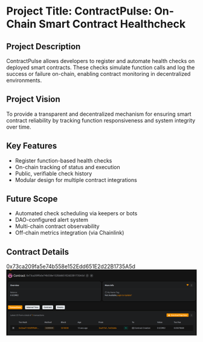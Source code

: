 # Project Title: ContractPulse: On-Chain Smart Contract Healthcheck

## Project Description

ContractPulse allows developers to register and automate health checks on deployed smart contracts. These checks simulate function calls and log the success or failure on-chain, enabling contract monitoring in decentralized environments.

## Project Vision 

To provide a transparent and decentralized mechanism for ensuring smart contract reliability by tracking function responsiveness and system integrity over time.

## Key Features

- Register function-based health checks
- On-chain tracking of status and execution
- Public, verifiable check history
- Modular design for multiple contract integrations

## Future Scope

- Automated check scheduling via keepers or bots
- DAO-configured alert system
- Multi-chain contract observability
- Off-chain metrics integration (via Chainlink)

## Contract Details
0x73ca209fa5e74b558e152Edd651E2d22B1735A5d
![alt text](image.png)
